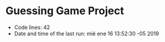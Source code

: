 
# Guessing Game Project
- Code lines: 
42 
- Date and time of the last run: 
mié ene 16 13:52:30 -05 2019
